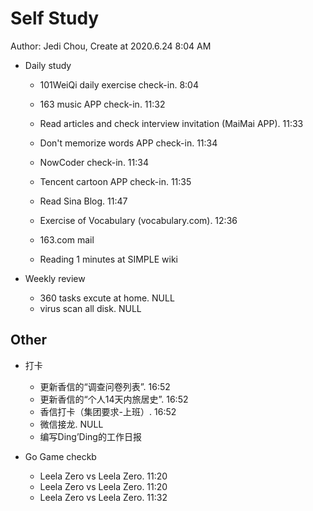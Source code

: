 # Self Study

Author: Jedi Chou, Create at 2020.6.24 8:04 AM

* Daily study
  * 101WeiQi daily exercise check-in. 8:04
  * 163 music APP check-in. 11:32
  * Read articles and check interview invitation (MaiMai APP). 11:33
  * Don't memorize words APP check-in. 11:34
  * NowCoder check-in. 11:34
  * Tencent cartoon APP check-in. 11:35
  * Read Sina Blog. 11:47
  * Exercise of Vocabulary (vocabulary.com). 12:36

  * 163.com mail
  * Reading 1 minutes at SIMPLE wiki

* Weekly review
  * 360 tasks excute at home. NULL
  * virus scan all disk. NULL

## Other

* 打卡
  * 更新香信的“调查问卷列表”. 16:52
  * 更新香信的“个人14天内旅居史”. 16:52
  * 香信打卡（集团要求-上班）. 16:52
  * 微信接龙. NULL
  * 编写Ding’Ding的工作日报

* Go Game checkb
  * Leela Zero vs Leela Zero. 11:20
  * Leela Zero vs Leela Zero. 11:20
  * Leela Zero vs Leela Zero. 11:32
